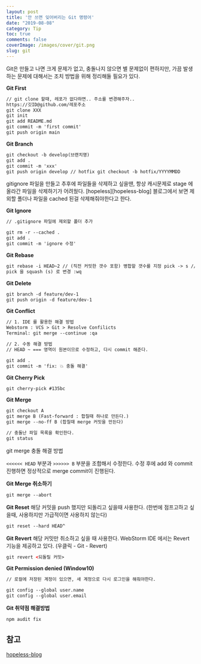 ```yaml
---
layout: post
title: '안 쓰면 잊어버리는 Git 명령어'
date: "2019-08-08"
category: Tip
toc: true
comments: false
coverImage: /images/cover/git.png
slug: git
---
```


Git은 만들고 나면 크게 문제가 없고, 충돌나지 않으면 별 문제없이 편하지만, 가끔 발생하는 문제에 대해서는 조치 방법을 위해 정리해둘 필요가 있다.
<!-- more -->
**Git First**

```html
// git clone 할때, 레포가 없다하면.. 주소를 변경해주자..
https://깃ID@github.com/레포주소 
git clone XXX 
git init 
git add README.md 
git commit -m 'first commit' 
git push origin main
```

**Git Branch**

```html
git checkout -b develop(브랜치명) 
git add . 
git commit -m 'xxx' 
git push origin develop // hotfix git checkout -b hotfix/YYYYMMDD
```

gitignore 파일을 만들고 추후에 파일들을 삭제하고 싶을땐, 항상 캐시문제로 stage 에 올라간 파일을 삭제하기가 어려웠다.
[hopeless][hopeless-blog] 블로그에서 보면 제외할 폴더나 파일을 cached 된걸 삭제해줘야한다고 한다.

**Git Ignore**

```html
// .gitignore 파일에 제외할 폴더 추가 

git rm -r --cached .
git add .
git commit -m 'ignore 수정'
```

**Git Rebase**

```html
git rebase -i HEAD~2 // (직전 커밋한 갯수 포함) 병합할 갯수를 지정 pick -> s //
pick 을 squash (s) 로 변경 :wq
```

**Git Delete**

```html
git branch -d feature/dev-1
git push origin -d feature/dev-1
```

**Git Conflict**

```html
// 1. IDE 를 활용한 해결 방법 
Webstorm : VCS > Git > Resolve Confilicts
Terminal: git merge --continue :qa 

// 2. 수동 해결 방법 
// HEAD ~ === 영역이 원본이므로 수정하고, 다시 commit 해준다. 

git add . 
git commit -m 'fix: 💥 충돌 해결'
```

**Git Cherry Pick**

```html
git cherry-pick #135bc
```

**Git Merge**

```html
git checkout A 
git merge B (Fast-forward : 합칠때 하나로 만든다.) 
git merge --no-ff B (합칠때 merge 커밋을 만든다) 

// 충돌난 파일 목록을 확인한다. 
git status 
```
git merge 충돌 해결 방법 

`<<<<<< HEAD` 부분과 `>>>>>> B` 부분을 조합해서 수정한다. 
수정 후에 add 와 commit 진행하면 정상적으로 merge commit이 진행된다.

**Git Merge 취소하기**

```html
git merge --abort
```

**Git Reset**
해당 커밋을 push 했지만 되돌리고 싶을때 사용한다. (한번에 점프고하고 싶을때, 사용하지만 가급적이면 사용하지 않는다)

```html
git reset --hard HEAD^
```

**Git Revert**
해당 커밋만 취소하고 싶을 때 사용한다. WebStorm IDE 에서는 Revert 기능을 제공하고 있다. (우클릭 - Git - Revert)

```html
git revert <되돌릴 커밋>
```

**Git Permission denied (Window10)**

```html
// 로컬에 저장된 계정이 있으면, 새 계정으로 다시 로그인을 해줘야한다. 

git config --global user.name 
git config --global user.email
```

**Git 취약점 해결방법**

```html
npm audit fix
```

## 참고
[hopeless-blog](https://brunch.co.kr/@hopeless/9)
